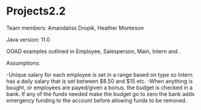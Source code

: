 # Projects2.2
Team members: Amandaliss Dropik, Heather Monteson

Java version: 11.0 

OOAD examples outlined in Employee, Salesperson, Main, Intern and . 

Assumptions: 

-Unique salary for each employee is set in a range based on type so Intern has a daily salary that is set between $8.50 and $15 etc.
-When anything is bought, or employees are payed/given a bonus, the budget is checked in a bank. If any of the funds needed make the budget go to zero the bank adds 
emergency funding to the account before allowing funds to be removed. 
